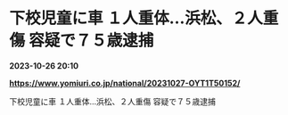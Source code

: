 # 下校児童に車 １人重体…浜松、２人重傷 容疑で７５歳逮捕

**2023-10-26 20:10**

**https://www.yomiuri.co.jp/national/20231027-OYT1T50152/**

下校児童に車 １人重体…浜松、２人重傷 容疑で７５歳逮捕